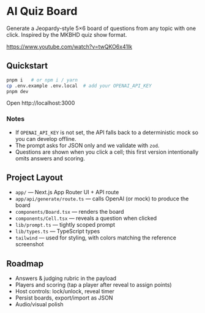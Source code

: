 # AI Quiz Board

Generate a Jeopardy-style 5×6 board of questions from any topic with one click.
Inspired by the MKBHD quiz show format.

https://www.youtube.com/watch?v=twQKO6x41lk

## Quickstart

```bash
pnpm i   # or npm i / yarn
cp .env.example .env.local  # add your OPENAI_API_KEY
pnpm dev
```

Open http://localhost:3000

### Notes
- If `OPENAI_API_KEY` is not set, the API falls back to a deterministic mock so you can develop offline.
- The prompt asks for JSON only and we validate with `zod`.
- Questions are shown when you click a cell; this first version intentionally omits answers and scoring.

## Project Layout

- `app/` — Next.js App Router UI + API route
- `app/api/generate/route.ts` — calls OpenAI (or mock) to produce the board
- `components/Board.tsx` — renders the board
- `components/Cell.tsx` — reveals a question when clicked
- `lib/prompt.ts` — tightly scoped prompt
- `lib/types.ts` — TypeScript types
- `tailwind` — used for styling, with colors matching the reference screenshot

## Roadmap
- Answers & judging rubric in the payload
- Players and scoring (tap a player after reveal to assign points)
- Host controls: lock/unlock, reveal timer
- Persist boards, export/import as JSON
- Audio/visual polish
```

